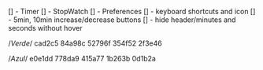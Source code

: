 [] - Timer
[] - StopWatch
[] - Preferences
[] - keyboard shortcuts and icon
[] - 5min, 10min increase/decrease buttons
[] - hide header/minutes and seconds without hover

/_Verde_/
cad2c5
84a98c
52796f
354f52
2f3e46

/_Azul_/
e0e1dd
778da9
415a77
1b263b
0d1b2a
